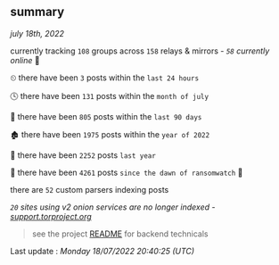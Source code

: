 
## summary
_july 18th, 2022_

currently tracking `108` groups across `158` relays & mirrors - _`58` currently online_ 📡

⏲ there have been `3` posts within the `last 24 hours`

🕓 there have been `131` posts within the `month of july`

📅 there have been `805` posts within the `last 90 days`

🏚 there have been `1975` posts within the `year of 2022`

🚀 there have been `2252` posts `last year`

🦕 there have been `4261` posts `since the dawn of ransomwatch` 🐣

there are `52` custom parsers indexing posts

_`20` sites using v2 onion services are no longer indexed - [support.torproject.org](https://support.torproject.org/onionservices/v2-deprecation/)_

> see the project [README](https://github.com/jmousqueton/ransomwatch#readme) for backend technicals



Last update : _Monday 18/07/2022 20:40:25 (UTC)_

